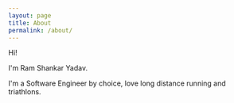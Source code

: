 ```yaml
---
layout: page
title: About
permalink: /about/
---
```

  Hi! 
  
  I'm Ram Shankar Yadav.
  
  I'm a Software Engineer by choice, love long distance running and triathlons.
